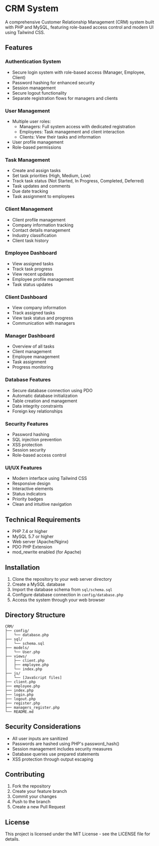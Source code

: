 # CRM System

A comprehensive Customer Relationship Management (CRM) system built with PHP and MySQL, featuring role-based access control and modern UI using Tailwind CSS.

## Features

### Authentication System
- Secure login system with role-based access (Manager, Employee, Client)
- Password hashing for enhanced security
- Session management
- Secure logout functionality
- Separate registration flows for managers and clients

### User Management
- Multiple user roles:
  - Managers: Full system access with dedicated registration
  - Employees: Task management and client interaction
  - Clients: View their tasks and information
- User profile management
- Role-based permissions

### Task Management
- Create and assign tasks
- Set task priorities (High, Medium, Low)
- Track task status (Not Started, In Progress, Completed, Deferred)
- Task updates and comments
- Due date tracking
- Task assignment to employees

### Client Management
- Client profile management
- Company information tracking
- Contact details management
- Industry classification
- Client task history

### Employee Dashboard
- View assigned tasks
- Track task progress
- View recent updates
- Employee profile management
- Task status updates

### Client Dashboard
- View company information
- Track assigned tasks
- View task status and progress
- Communication with managers

### Manager Dashboard
- Overview of all tasks
- Client management
- Employee management
- Task assignment
- Progress monitoring

### Database Features
- Secure database connection using PDO
- Automatic database initialization
- Table creation and management
- Data integrity constraints
- Foreign key relationships

### Security Features
- Password hashing
- SQL injection prevention
- XSS protection
- Session security
- Role-based access control

### UI/UX Features
- Modern interface using Tailwind CSS
- Responsive design
- Interactive elements
- Status indicators
- Priority badges
- Clean and intuitive navigation

## Technical Requirements

- PHP 7.4 or higher
- MySQL 5.7 or higher
- Web server (Apache/Nginx)
- PDO PHP Extension
- mod_rewrite enabled (for Apache)

## Installation

1. Clone the repository to your web server directory
2. Create a MySQL database
3. Import the database schema from `sql/schema.sql`
4. Configure database connection in `config/database.php`
5. Access the system through your web browser

## Directory Structure

```
CRM/
├── config/
│   └── database.php
├── sql/
│   └── schema.sql
├── models/
│   └── User.php
├── views/
│   ├── client.php
│   ├── employee.php
│   └── index.php
├── js/
│   └── [JavaScript files]
├── client.php
├── employee.php
├── index.php
├── login.php
├── logout.php
├── register.php
├── managers_register.php
└── README.md
```

## Security Considerations

- All user inputs are sanitized
- Passwords are hashed using PHP's password_hash()
- Session management includes security measures
- Database queries use prepared statements
- XSS protection through output escaping

## Contributing

1. Fork the repository
2. Create your feature branch
3. Commit your changes
4. Push to the branch
5. Create a new Pull Request

## License

This project is licensed under the MIT License - see the LICENSE file for details.

